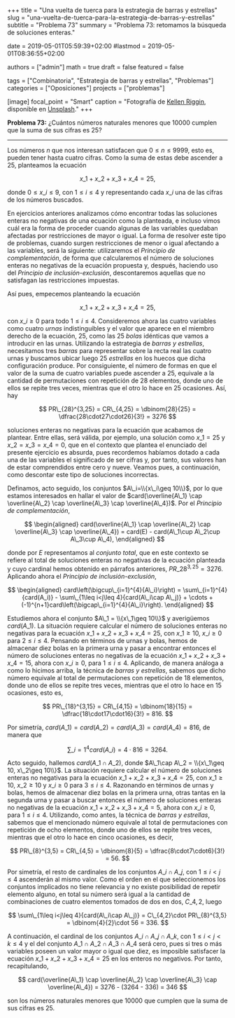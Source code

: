 +++
title = "Una vuelta de tuerca para la estrategia de barras y estrellas"
slug  = "una-vuelta-de-tuerca-para-la-estrategia-de-barras-y-estrellas"
subtitle = "Problema 73"
summary  = "Problema 73: retomamos la búsqueda de soluciones enteras."

date     = 2019-05-01T05:59:39+02:00
#lastmod = 2019-05-01T08:36:55+02:00

authors  = ["admin"]
math     = true
draft    = false
featured = false

tags       = ["Combinatoria", "Estrategia de barras y estrellas", "Problemas"]
categories = ["Oposiciones"]
projects   = ["problemas"]

[image]
  focal_point = "Smart"
  caption     = "Fotografía de [Kellen Riggin](https://unsplash.com/@kalaniparker), disponible en [Unsplash](https://unsplash.com/photos/i80oczfsUL0)."
+++

**Problema 73:** ¿Cuántos números naturales menores que $10000$ cumplen que la suma de sus cifras es $25$?

***

Los números $n$ que nos interesan satisfacen que $0\leq n\leq 9999$, esto es, pueden tener hasta cuatro cifras. Como la suma de estas debe ascender a $25$, planteamos la ecuación 

$$
x\_1+x\_2+x\_3+x\_4=25,
$$ 

donde $0\leq x\_i\leq 9$, con $1\leq i\leq 4$ y representando cada $x\_i$ una de las cifras de los números buscados.

En ejercicios anteriores analizamos cómo encontrar todas las soluciones enteras no negativas de una ecuación como la planteada, e incluso vimos cuál era la forma de proceder cuando algunas de las variables quedaban afectadas por restricciones de mayor o igual. La forma de resolver este tipo de problemas, cuando surgen restricciones de menor o igual afectando a las variables, será la siguiente: utilizaremos el *Principio de complementación*, de forma que calcularemos el número de soluciones enteras no negativas de la ecuación propuesta y, después, haciendo uso del *Principio de inclusión-exclusión*, descontaremos aquellas que no satisfagan las restricciones impuestas.

Así pues, empecemos planteando la ecuación 

$$
x\_1+x\_2+x\_3+x\_4=25,
$$ 

con $x\_i\geq 0$ para todo $1\leq i\leq 4$. Consideremos ahora las cuatro variables como cuatro *urnas* indistinguibles y el valor que aparece en el miembro derecho de la ecuación, $25$, como las $25$ *bolas* idénticas que vamos a introducir en las urnas. Utilizando la estrategia de *barras y estrellas*, necesitamos tres *barras* para representar sobre la recta real las cuatro urnas y buscamos ubicar luego $25$ *estrellas* en los huecos que dicha configuración produce. Por consiguiente, el número de formas en que el valor de la suma de cuatro variables puede ascender a $25$, equivale a la cantidad de permutaciones con repetición de $28$ elementos, donde uno de ellos se repite tres veces, mientras que el otro lo hace en $25$ ocasiones. Así, hay

$$
PR\_{28}^{3,25} = CR\_{4,25} = \dbinom{28}{25} = \dfrac{28\cdot27\cdot26}{3!} = 3276
$$

soluciones enteras no negativas para la ecuación que acabamos de plantear. Entre ellas, será válida, por ejemplo, una solución como $x\_1=25$ y $x\_2=x\_3=x\_4=0$, que en el contexto que plantea el enunciado del presente ejercicio es absurda, pues recordemos habíamos dotado a cada una de las variables el significado de ser cifras y, por tanto, sus valores han de estar comprendidos entre cero y nueve. Veamos pues, a continuación, como descontar este tipo de soluciones incorrectas.

Definamos, acto seguido, los conjuntos $A\_i=\\{x\_i\geq 10\\}$, por lo que estamos interesados en hallar el valor de $card(\overline{A\_1} \cap \overline{A\_2} \cap \overline{A\_3} \cap \overline{A\_4})$. Por el *Principio de complementación*,

$$
\begin{aligned}
card(\overline{A\_1} \cap \overline{A\_2} \cap \overline{A\_3} \cap \overline{A\_4}) = card(E) - card(A\_1\cup A\_2\cup A\_3\cup A\_4),
\end{aligned}
$$

donde por $E$ representamos al *conjunto total*, que en este contexto se refiere al total de soluciones enteras no negativas de la ecuación planteada y cuyo cardinal hemos obtenido en párrafos anteriores, $PR\_{28}^{3,25} = 3276$. Aplicando ahora el *Principio de inclusión-exclusión*,

$$
\begin{aligned}
card\left(\bigcup\_{i=1}^{4}{A\_i}\right) = \sum\_{i=1}^{4}{card(A_i)} - \sum\_{1\leq i<j\leq 4}{card(A\_i\cap A\_j)} + \cdots + (-1)^{n+1}card\left(\bigcap\_{i=1}^{4}{A\_i}\right).
\end{aligned}
$$

Estudiemos ahora el conjunto $A\_1 = \\{x\_1\geq 10\\}$ y averigüemos $card(A\_1)$. La situación requiere calcular el número de soluciones enteras no negativas para la ecuación $x\_1+x\_2+x\_3+x\_4=25$, con $x\_1\geq 10$, $x\_i\geq 0$ para $2\leq i\leq 4$. Pensando en términos de urnas y bolas, hemos de almacenar diez bolas en la primera urna y pasar a encontrar entonces el número de soluciones enteras no negativas de la ecuación $x\_1+x\_2+x\_3+x\_4=15$, ahora con $x\_i\geq 0$, para $1\leq i\leq 4$. Aplicando, de manera análoga a como lo hicimos arriba, la técnica de *barras y estrellas*, sabemos que dicho número equivale al total de permutaciones con repetición de $18$ elementos, donde uno de ellos se repite tres veces, mientras que el otro lo hace en $15$ ocasiones, esto es,

$$
PR\_{18}^{3,15} = CR\_{4,15} = \dbinom{18}{15} = \dfrac{18\cdot17\cdot16}{3!} = 816.
$$

Por simetría, $card(A\_1)=card(A\_2)=card(A\_3)=card(A\_4)=816$, de manera que

$$
\sum\_{i=1}^{4}{card(A\_i)} = 4\cdot816 = 3264.
$$

Acto seguido, hallemos $card(A\_1\cap A\_2)$, donde $A\_1\cap A\_2 = \\{x\_1\geq 10, x\_2\geq 10\\}$. La situación requiere calcular el número de soluciones enteras no negativas para la ecuación $x\_1+x\_2+x\_3+x\_4=25$, con $x\_1\geq 10$, $x\_2\geq 10$ y $x\_i\geq 0$ para $3\leq i\leq 4$. Razonando en términos de urnas y bolas, hemos de almacenar diez bolas en la primera urna, otras tantas en la segunda urna y pasar a buscar entonces el número de soluciones enteras no negativas de la ecuación $x\_1+x\_2+x\_3+x\_4=5$, ahora con $x\_i\geq 0$, para $1\leq i\leq 4$. Utilizando, como antes, la técnica de *barras y estrellas*, sabemos que el mencionado número equivale al total de permutaciones con repetición de ocho elementos, donde uno de ellos se repite tres veces, mientras que el otro lo hace en cinco ocasiones, es decir,

$$
PR\_{8}^{3,5} = CR\_{4,5} = \dbinom{8}{5} = \dfrac{8\cdot7\cdot6}{3!} = 56.
$$

Por simetría, el resto de cardinales de los conjuntos $A\_i\cap A\_j$, con $1\leq i<j\leq 4$ ascenderán al mismo valor. Como el orden en el que seleccionemos los conjuntos implicados no tiene relevancia y no existe posibilidad de repetir elemento alguno, en total su número será igual a la cantidad de combinaciones de cuatro elementos tomados de dos en dos, $C\_{4,2}$, luego

$$
\sum\_{1\leq i<j\leq 4}{card(A\_i\cap A\_j)} = C\_{4,2}\cdot PR\_{8}^{3,5} = \dbinom{4}{2}\cdot 56 = 336.
$$

A continuación, el cardinal de los conjuntos $A\_i\cap A\_j\cap A\_k$, con $1\leq i<j<k\leq 4$ y el del conjunto $A\_1\cap A\_2\cap A\_3\cap A\_4$ será cero, pues si tres o más variables poseen un valor mayor o igual que diez, es imposible satisfacer la ecuación $x\_1+x\_2+x\_3+x\_4=25$ en los enteros no negativos. Por tanto, recapitulando,

$$
card(\overline{A\_1} \cap \overline{A\_2} \cap \overline{A\_3} \cap \overline{A\_4}) = 3276 - (3264 - 336) = 346
$$

son los números naturales menores que $10000$ que cumplen que la suma de sus cifras es $25$.
